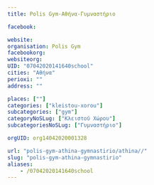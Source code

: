 ```yaml
---
title: Polis Gym-Αθήνα-Γυμναστήριο

facebook:

website:
organisation: Polis Gym
facebookorg:
websiteorg:
UID: "07042020141640school"
cities: "Αθήνα"
perioxi: ""
address: ""

places: [""]
categories: ["kleistou-xorou"]
subcategories: ["gym"]
categoryNoSLug: ["Κλειστού Χώρου"]
subcategoriesNoSLug: ["Γυμναστήριο"]

orgUID: org14042020001328

url: "polis-gym-athina-gymnastirio/athina//"
slug: "polis-gym-athina-gymnastirio"
aliases:
    - /07042020141640school
---
```





